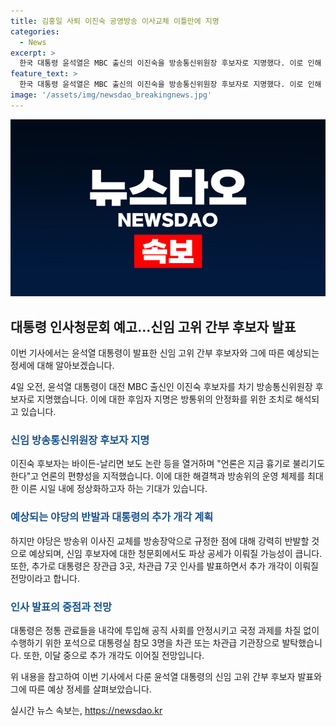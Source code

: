 ```yaml
---
title: 김홍일 사퇴 이진숙 공영방송 이사교체 이틀만에 지명
categories:
  - News
excerpt: >
  한국 대통령 윤석열은 MBC 출신의 이진숙을 방송통신위원장 후보자로 지명했다. 이로 인해 반발이 예상되지만, 공영방송 개혁의 중요성을 강조하며 운영 정상화를 약속했다. 그러나 야당의 반발 및 탄핵 가능성도 우려되고 있으며, 추가적인 정부 개각이 이루어질 전망이다. 윤 대통령은 국회의원 출신이 아닌 관료 출신을 장관급으로 대거 지명함으로써 정부 안정화를 모색하고 있다. 추가 개각 역시 이달 중 예상된다.
feature_text: >
  한국 대통령 윤석열은 MBC 출신의 이진숙을 방송통신위원장 후보자로 지명했다. 이로 인해 반발이 예상되지만, 공영방송 개혁의 중요성을 강조하며 운영 정상화를 약속했다. 그러나 야당의 반발 및 탄핵 가능성도 우려되고 있으며, 추가적인 정부 개각이 이루어질 전망이다. 윤 대통령은 국회의원 출신이 아닌 관료 출신을 장관급으로 대거 지명함으로써 정부 안정화를 모색하고 있다. 추가 개각 역시 이달 중 예상된다.
image: '/assets/img/newsdao_breakingnews.jpg'
---
```


<p><img src="/assets/img/newsdao_breakingnews.jpg" alt="pcversion 속보" /></p>

<h2 data-ke-size="size26">대통령 인사청문회 예고…신임 고위 간부 후보자 발표</h2>

<p>이번 기사에서는 윤석열 대통령이 발표한 신임 고위 간부 후보자와 그에 따른 예상되는 정세에 대해 알아보겠습니다.</p>

<p data-ke-size="size16">4일 오전, 윤석열 대통령이 대전 MBC 출신인 이진숙 후보자를 차기 방송통신위원장 후보자로 지명했습니다. 이에 대한 후임자 지명은 방통위의 안정화를 위한 조치로 해석되고 있습니다.</p>

<h3 data-ke-size="size24"><b><span style="color: #1a5490;">신임 방송통신위원장 후보자 지명</span></b></h3>

<p>이진숙 후보자는 바이든-날리면 보도 논란 등을 열거하며 "언론은 지금 흉기로 불리기도 한다"고 언론의 편향성을 지적했습니다. 이에 대한 해결책과 방송위의 운영 체제를 최대한 이른 시일 내에 정상화하고자 하는 기대가 있습니다.</p>

<h3 data-ke-size="size24"><b><span style="color: #1a5490;">예상되는 야당의 반발과 대통령의 추가 개각 계획</span></b></h3>

<p>하지만 야당은 방송위 이사진 교체를 방송장악으로 규정한 점에 대해 강력히 반발할 것으로 예상되며, 신임 후보자에 대한 청문회에서도 파상 공세가 이뤄질 가능성이 큽니다. 또한, 추가로 대통령은 장관급 3곳, 차관급 7곳 인사를 발표하면서 추가 개각이 이뤄질 전망이라고 합니다.</p>

<h3 data-ke-size="size24"><b><span style="color: #1a5490;">인사 발표의 중점과 전망</span></b></h3>

<p>대통령은 정통 관료들을 내각에 투입해 공직 사회를 안정시키고 국정 과제를 차질 없이 수행하기 위한 포석으로 대통령실 참모 3명을 차관 또는 차관급 기관장으로 발탁했습니다. 또한, 이달 중으로 추가 개각도 이어질 전망입니다. </p>

<p>위 내용을 참고하여 이번 기사에서 다룬 윤석열 대통령의 신임 고위 간부 후보자 발표와 그에 따른 예상 정세를 살펴보았습니다.</p>
실시간 뉴스 속보는, <a href="https://newsdao.kr" rel="dofollow">https://newsdao.kr</a>


